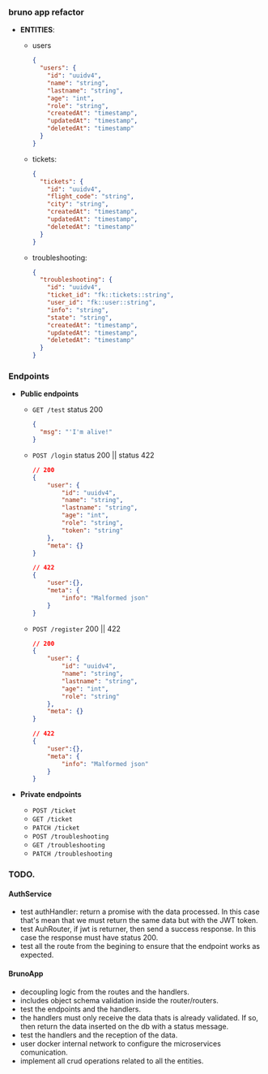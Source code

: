 ### bruno app refactor

- **ENTITIES**:

  - users

    ```json
    {
      "users": {
        "id": "uuidv4",
        "name": "string",
        "lastname": "string",
        "age": "int",
        "role": "string",
        "createdAt": "timestamp",
        "updatedAt": "timestamp",
        "deletedAt": "timestamp"
      }
    }
    ```

  - tickets:

    ```json
    {
      "tickets": {
        "id": "uuidv4",
        "flight_code": "string",
        "city": "string",
        "createdAt": "timestamp",
        "updatedAt": "timestamp",
        "deletedAt": "timestamp"
      }
    }
    ```

  - troubleshooting:

    ```json
    {
      "troubleshooting": {
        "id": "uuidv4",
        "ticket_id": "fk::tickets::string",
        "user_id": "fk::user::string",
        "info": "string",
        "state": "string",
        "createdAt": "timestamp",
        "updatedAt": "timestamp",
        "deletedAt": "timestamp"
      }
    }
    ```

### Endpoints

- **Public endpoints**

  - `GET /test` status 200

    ```json
    {
      "msg": "'I'm alive!"
    }
    ```

  - `POST /login` status 200 || status 422

    ```json
    // 200
    {
        "user": {
            "id": "uuidv4",
            "name": "string",
            "lastname": "string",
            "age": "int",
            "role": "string",
            "token": "string"
        },
        "meta": {}
    }

    // 422
    {
        "user":{},
        "meta": {
            "info": "Malformed json"
        }
    }
    ```

  - `POST /register` 200 || 422

    ```json
    // 200
    {
        "user": {
            "id": "uuidv4",
            "name": "string",
            "lastname": "string",
            "age": "int",
            "role": "string"
        },
        "meta": {}
    }

    // 422
    {
        "user":{},
        "meta": {
            "info": "Malformed json"
        }
    }
    ```

- **Private endpoints**

  - `POST /ticket`
  - `GET /ticket`
  - `PATCH /ticket`
  - `POST /troubleshooting`
  - `GET /troubleshooting`
  - `PATCH /troubleshooting`

### TODO.

#### AuthService

- test authHandler: return a promise with the data processed. In this case that's mean that we must return the same data but with the JWT token.
- test AuhRouter, if jwt is returner, then send a success response. In this case the response must have status 200.
- test all the route from the begining to ensure that the endpoint works as expected.

#### BrunoApp

* decoupling logic from the routes and the handlers.
* includes object schema validation inside the router/routers.
* test the endpoints and the handlers.
* the handlers must only receive the data thats is already validated. If so, then return the data inserted on the db with a status message.
* test the handlers and the reception of the data.
* user docker internal network to configure the microservices comunication.
* implement all crud operations related to all the entities.